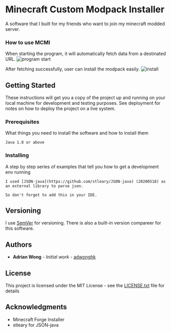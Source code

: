 # Minecraft Custom Modpack Installer

A software that I built for my friends who want to join my minecraft modded server.

### How to use MCMI

When starting the program, it will automatically fetch data from a destinated URL.
<img src="https://i.imgur.com/WvBUs2v.gifv" title="program start" alt="program start">

After fetching successfully, user can install the modpack easily.
<img src="https://i.imgur.com/AVRrr1P.png" title="install" alt="install">

## Getting Started

These instructions will get you a copy of the project up and running on your local machine for development and testing purposes. See deployment for notes on how to deploy the project on a live system.

### Prerequisites

What things you need to install the software and how to install them

```
Java 1.8 or above
```

### Installing

A step by step series of examples that tell you how to get a development env running

```
I used [JSON-java](https://github.com/stleary/JSON-java) (20200518) as an external library to parse json.

So don't forget to add this in your IDE.
```

## Versioning

I use [SemVer](http://semver.org/) for versioning. There is also a built-in version compareer for this software.

## Authors

* **Adrian Wong** - *Initial work* - [adwonghk](https://github.com/adwonghk)

## License

This project is licensed under the MIT License - see the [LICENSE.txt](LICENSE.txt) file for details

## Acknowledgments

* Minecraft Forge Installer
* stleary for JSON-java
